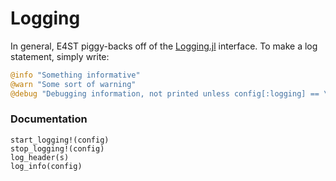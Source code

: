 Logging
=======
In general, E4ST piggy-backs off of the [Logging.jl](https://docs.julialang.org/en/v1/stdlib/Logging/) interface.  To make a log statement, simply write:
```julia
@info "Something informative"
@warn "Some sort of warning"
@debug "Debugging information, not printed unless config[:logging] == \"debug\""
```

### Documentation

```@docs
start_logging!(config)
stop_logging!(config)
log_header(s)
log_info(config)
```